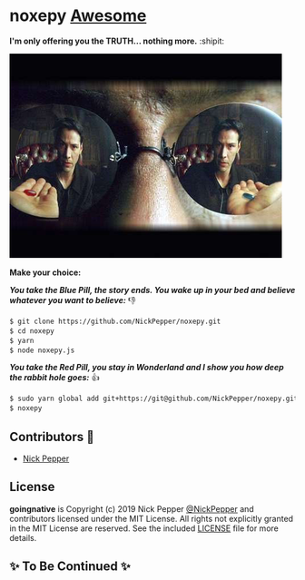 # noxepy [Awesome](https://cdn.rawgit.com/sindresorhus/awesome/d7305f38d29fed78fa85652e3a63e154dd8e8829/media/badge.svg)

**I'm only offering you the TRUTH... nothing more.** :shipit:

![noxepy](https://github.com/NickPepper/noxepy/raw/master/noxepy.jpg)


**Make your choice:**

***You take the Blue Pill, the story ends. You wake up in your bed and believe whatever you want to believe:*** :-1:
```sh
$ git clone https://github.com/NickPepper/noxepy.git
$ cd noxepy
$ yarn
$ node noxepy.js
```

***You take the Red Pill, you stay in Wonderland and I show you how deep the rabbit hole goes:*** :+1:
```sh
$ sudo yarn global add git+https://git@github.com/NickPepper/noxepy.git
$ noxepy
```


## Contributors :clap:

* [Nick Pepper](https://github.com/NickPepper)


## License

**goingnative** is Copyright (c) 2019 Nick Pepper [@NickPepper](https://github.com/NickPepper) and contributors licensed under the MIT License. All rights not explicitly granted in the MIT License are reserved. See the included [LICENSE](./LICENSE) file for more details.


## :sparkles: To Be Continued :sparkles:
